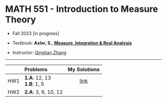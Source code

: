 # MATH 551 - Introduction to Measure Theory

- Fall 2023 [in progress]
 
- Textbook: **Axler, S., [Measure, Integration & Real Analysis](https://measure.axler.net/)**


- Instructor: [Qingtian Zhang](https://sites.google.com/site/qingtianzh/home)

---

|  | Problems | My Solutions |
| :---:|:---|:---:|
| HW1 | **1.A**: 12, 13 <br>**1.B**: 1, 5 | [link](assignments/HW1.pdf) |
| HW2 | **2.A**: 3, 6, 10, 12  | []() |

